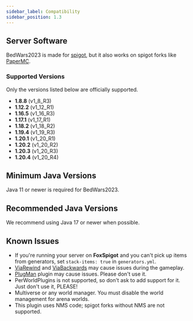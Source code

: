 ```yaml
---
sidebar_label: Compatibility
sidebar_position: 1.3
---
```

## Server Software
BedWars2023 is made for [spigot](https://www.spigotmc.org/), but it also works on spigot forks like [PaperMC](https://papermc.io/downloads).

### Supported Versions
Only the versions listed below are officially supported.
* **1.8.8** (v1_8_R3)
* **1.12.2** (v1_12_R1)
* **1.16.5** (v1_16_R3)
* **1.17.1** (v1_17_R1)
* **1.18.2** (v1_18_R2)
* **1.19.4** (v1_19_R3)
* **1.20.1** (v1_20_R1)
* **1.20.2** (v1_20_R2)
* **1.20.3** (v1_20_R3)
* **1.20.4** (v1_20_R4)

## Minimum Java Versions
Java 11 or newer is required for BedWars2023.

## Recommended Java Versions
We recommend using Java 17 or newer when possible.


## Known Issues
- If you're running your server on **FoxSpigot** and you can't pick up items from generators, set `stack-items: true` in `generators.yml`.
- [ViaRewind](https://www.spigotmc.org/resources/52109/) and [ViaBackwards](https://www.spigotmc.org/resources/27448/) may cause issues during the gameplay.
- [PlugMan](https://dev.bukkit.org/projects/plugman/) plugin may cause issues. Please don't use it.
- PerWorldPlugins is not supported, so don't ask to add support for it. Just don't use it, PLEASE!
- Multiverse or any world manager. You must disable the world management for arena worlds.
- This plugin uses NMS code; spigot forks without NMS are not supported.
